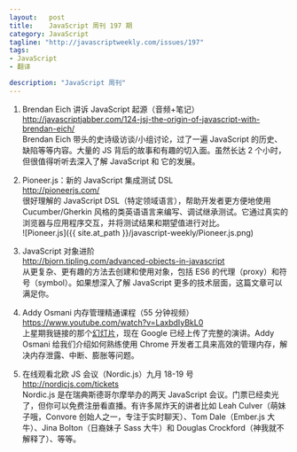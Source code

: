 ```yaml
--- 
layout:   post
title:    JavaScript 周刊 197 期
category: JavaScript
tagline: "http://javascriptweekly.com/issues/197"
tags: 
- JavaScript
- 翻译

description: "JavaScript 周刊"
---
```


1. Brendan Eich 讲诉 JavaScript 起源（音频+笔记）  
   <http://javascriptjabber.com/124-jsj-the-origin-of-javascript-with-brendan-eich/>  
   Brendan Eich 带头的史诗级访谈/小组讨论，过了一遍 JavaScript 的历史、缺陷等等内容。大量的 JS 背后的故事和有趣的切入面。虽然长达 2 个小时，但很值得听听去深入了解 JavaScript 和 它的发展。

1. Pioneer.js：新的 JavaScript 集成测试 DSL  
   <http://pioneerjs.com/>  
   很好理解的 JavaScript DSL（特定领域语言），帮助开发者更方便地使用 Cucumber/Gherkin 风格的类英语语言来编写、调试继承测试。它通过真实的浏览器与应用程序交互，并将测试结果和期望值进行对比。  
   ![Pioneer.js]({{ site.at_path }}/javascript-weekly/Pioneer.js.png)

1. JavaScript 对象进阶  
   <http://bjorn.tipling.com/advanced-objects-in-javascript>  
   从更复杂、更有趣的方法去创建和使用对象，包括 ES6 的代理（proxy）和符号（symbol）。如果想深入了解 JavaScript 更多的技术层面，这篇文章可以满足你。

1. Addy Osmani 内存管理精通课程（55 分钟视频）  
   <https://www.youtube.com/watch?v=LaxbdIyBkL0>  
   上星期我链接的那个[幻灯片](https://speakerdeck.com/addyosmani/javascript-memory-management-masterclass)，现在 Google 已经上传了完整的演讲。Addy Osmani 给我们介绍如何熟练使用 Chrome 开发者工具来高效的管理内存，解决内存泄露、中断、膨胀等问题。

1. 在线观看北欧 JS 会议（Nordic.js）九月 18-19 号  
   <http://nordicjs.com/tickets>  
   Nordic.js 是在瑞典斯德哥尔摩举办的两天 JavaScript 会议。门票已经卖光了，但你可以免费注册看直播。有许多屌炸天的讲者比如 Leah Culver（萌妹子哦，Convore 创始人之一，专注于实时聊天）、Tom Dale（Ember.js 大牛）、Jina Bolton（日裔妹子 Sass 大牛）和 Douglas Crockford（神我就不解释了）、等等。